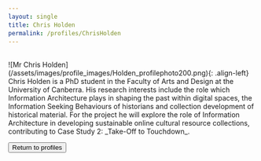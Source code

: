 ```yaml
---
layout: single
title: Chris Holden
permalink: /profiles/ChrisHolden
---
```

<br>
![Mr Chris Holden](/assets/images/profile_images/Holden_profilephoto200.png){: .align-left}
Chris Holden is a PhD student in the Faculty of Arts and Design at the University of Canberra. His research interests include the role which Information Architecture plays in shaping the past within digital spaces, the Information Seeking Behaviours of historians and collection development of historical material. For the project he will explore the role of Information Architecture in developing sustainable online cultural resource collections, contributing to Case Study 2: _Take-Off to Touchdown_.

<p><a href="http://www.heritageoftheair.org.au/profiles"><button class="button">Return to profiles</button></a></p>
